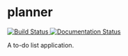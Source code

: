 # planner
<!-- Using html, see https://github.com/rtfd/recommonmark/issues/88-->
<a href="https://travis-ci.org/solus-impar/planner">
  <img alt="Build Status" src="https://travis-ci.org/solus-impar/planner.png">
</a>
<a href="https://planner.readthedocs.io">
  <img alt="Documentation Status"
    src="https://readthedocs.org/projects/planner/badge/?version=latest">
</a>

A to-do list application.
